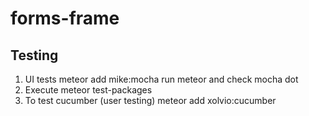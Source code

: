 forms-frame
===========

Testing
-------------
1. UI tests
meteor add mike:mocha
run meteor and check mocha dot
2. Execute
meteor test-packages
3. To test cucumber (user testing)
meteor add xolvio:cucumber
